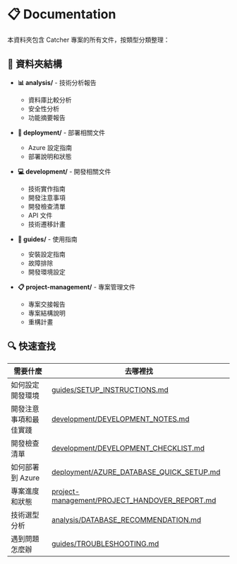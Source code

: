 # 📋 Documentation

本資料夾包含 Catcher 專案的所有文件，按類型分類整理：

## 📁 資料夾結構

- **📊 analysis/** - 技術分析報告
  - 資料庫比較分析
  - 安全性分析
  - 功能摘要報告

- **🚀 deployment/** - 部署相關文件
  - Azure 設定指南
  - 部署說明和狀態

- **💻 development/** - 開發相關文件
  - 技術實作指南
  - 開發注意事項
  - 開發檢查清單
  - API 文件
  - 技術遷移計畫

- **📖 guides/** - 使用指南
  - 安裝設定指南
  - 故障排除
  - 開發環境設定

- **📋 project-management/** - 專案管理文件
  - 專案交接報告
  - 專案結構說明
  - 重構計畫

## 🔍 快速查找

| 需要什麼 | 去哪裡找 |
|---------|---------|
| 如何設定開發環境 | [guides/SETUP_INSTRUCTIONS.md](guides/SETUP_INSTRUCTIONS.md) |
| 開發注意事項和最佳實踐 | [development/DEVELOPMENT_NOTES.md](development/DEVELOPMENT_NOTES.md) |
| 開發檢查清單 | [development/DEVELOPMENT_CHECKLIST.md](development/DEVELOPMENT_CHECKLIST.md) |
| 如何部署到 Azure | [deployment/AZURE_DATABASE_QUICK_SETUP.md](deployment/AZURE_DATABASE_QUICK_SETUP.md) |
| 專案進度和狀態 | [project-management/PROJECT_HANDOVER_REPORT.md](project-management/PROJECT_HANDOVER_REPORT.md) |
| 技術選型分析 | [analysis/DATABASE_RECOMMENDATION.md](analysis/DATABASE_RECOMMENDATION.md) |
| 遇到問題怎麼辦 | [guides/TROUBLESHOOTING.md](guides/TROUBLESHOOTING.md) |
